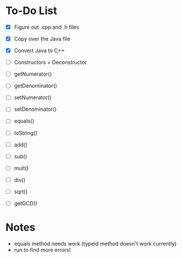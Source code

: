 # To-Do List

- [X] Figure out .cpp and .h files
- [X] Copy over the Java file
- [X] Convert Java to C++

- [ ] Constructors + Deconstructor
- [ ] getNumerator()
- [ ] getDenominator()
- [ ] setNumerator()
- [ ] setDenominator()
- [ ] equals()
- [ ] toString()
- [ ] add()
- [ ] sub()
- [ ] mult()
- [ ] div()
- [ ] sqrt()
- [ ] getGCD()

# Notes

- equals method needs work (typeid method doesn't work currently)
- run to find more errors!